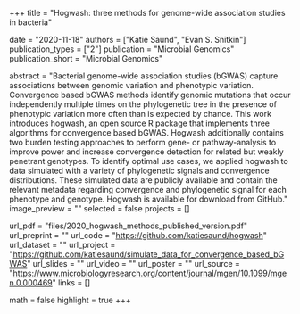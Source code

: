 +++
title = "Hogwash: three methods for genome-wide association studies in bacteria"

date = "2020-11-18"
authors = ["Katie Saund", "Evan S. Snitkin"]
publication_types = ["2"]
publication = "Microbial Genomics"
publication_short = "Microbial Genomics"

abstract = "Bacterial genome-wide association studies (bGWAS) capture associations between genomic variation and phenotypic variation. Convergence based bGWAS methods identify genomic mutations that occur independently multiple times on the phylogenetic tree in the presence of phenotypic variation more often than is expected by chance. This work introduces hogwash, an open source R package that implements three algorithms for convergence based bGWAS. Hogwash additionally contains two burden testing approaches to perform gene- or pathway-analysis to improve power and increase convergence detection for related but weakly penetrant genotypes. To identify optimal use cases, we applied hogwash to data simulated with a variety of phylogenetic signals and convergence distributions. These simulated data are publicly available and contain the relevant metadata regarding convergence and phylogenetic signal for each phenotype and genotype. Hogwash is available for download from GitHub."
image_preview = ""
selected = false
projects = []

url_pdf = "files/2020_hogwash_methods_published_version.pdf"
url_preprint = ""
url_code = "https://github.com/katiesaund/hogwash"
url_dataset = ""
url_project = "https://github.com/katiesaund/simulate_data_for_convergence_based_bGWAS"
url_slides = ""
url_video = ""
url_poster = ""
url_source = "https://www.microbiologyresearch.org/content/journal/mgen/10.1099/mgen.0.000469"
links = []

math = false
highlight = true
+++
